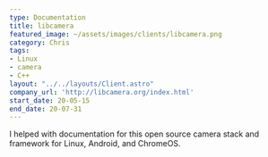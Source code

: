 ```yaml
---
type: Documentation
title: libcamera
featured_image: ~/assets/images/clients/libcamera.png
category: Chris
tags:
- Linux
- camera
- C++
layout: "../../layouts/Client.astro"
company_url: 'http://libcamera.org/index.html'
start_date: 20-05-15
end_date: 20-07-31
---
```


I helped with documentation for this open source camera stack and framework for Linux, Android, and ChromeOS.